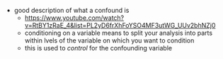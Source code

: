 

* good description of what a confound is
  * https://www.youtube.com/watch?v=RtBY1zRaE_4&list=PL2yD6frXhFoYSO4MF3utWG_UUv2bhNZj0
  * conditioning on a variable means to split your analysis into parts within lvels of the variable on which you want to condition
  * this is used to _control_ for the confounding variable